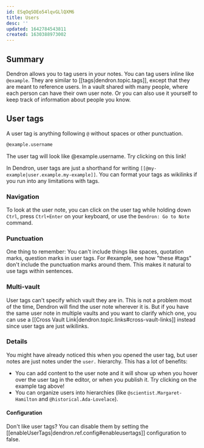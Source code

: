 ```yaml
---
id: ESqOqSOEo54lqvGLlQXM6
title: Users
desc: ''
updated: 1642784543811
created: 1630388973002
---
```


## Summary

Dendron allows you to tag users in your notes. You can tag users inline like `@example`. They are similar to [[tags|dendron.topic.tags]], except that they are meant to reference users. In a vault shared with many people, where each person can have their own user note. Or you can also use it yourself to keep track of information about people you know.

## User tags

A user tag is anything following `@` without spaces or other punctuation.

```md
@example.username
```

The user tag will look like @example.username. Try clicking on this link!

In Dendron, user tags are just a shorthand for writing `[[@my-example|user.example.my-example]]`. You can format your tags as wikilinks if you run into any limitations with tags.


### Navigation

To look at the user note, you can click on the user tag while holding down `Ctrl`, press `Ctrl+Enter` on your keyboard, or use the `Dendron: Go to Note` command.

### Punctuation

One thing to remember: You can't include things like spaces, quotation marks,
question marks in user tags. For #example, see how "these #tags" don't include
the punctuation marks around them. This makes it natural to use tags within
sentences.

### Multi-vault

User tags can't specify which vault they are in. This is not a problem most of the
time, Dendron will find the user note wherever it is. But if you have the
same user note in multiple vaults and you want to clarify which one, you can use a
[[Cross Vault Link|dendron.topic.links#cross-vault-links]] instead since user tags
are just wikilinks.


### Details
You might have already noticed this when you opened the user tag, but user notes are
just notes under the `user.` hierarchy. This has a lot of benefits:

<!-- -   You can use commands like [[Rename Note|dendron.ref.commands#rename-note]] or [[Refactor Hierarchy|dendron.ref.commands#refactor-hierarchy]] to rename or reorganize your tags, and it will update all notes where these tags were used. -->
- You can add content to the user note and it will show up when you hover over the user tag in the editor, or when you publish it. Try clicking on the example tag above!
- You can organize users into hierarchies (like `@scientist.Margaret-Hamilton` and `@historical.Ada-Lovelace`).

#### Configuration

Don't like user tags? You can disable them by setting the [[enableUserTags|dendron.ref.config#enableusertags]] configuration to false.
